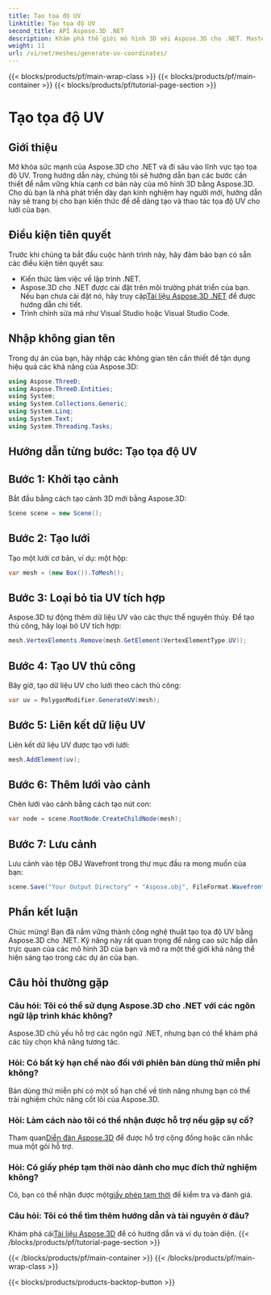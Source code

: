 ```yaml
---
title: Tạo tọa độ UV
linktitle: Tạo tọa độ UV
second_title: API Aspose.3D .NET
description: Khám phá thế giới mô hình 3D với Aspose.3D cho .NET. Master UV điều phối việc tạo một cách dễ dàng. Nâng tầm dự án của bạn ngay bây giờ!
weight: 11
url: /vi/net/meshes/generate-uv-coordinates/
---
```


{{< blocks/products/pf/main-wrap-class >}}
{{< blocks/products/pf/main-container >}}
{{< blocks/products/pf/tutorial-page-section >}}

# Tạo tọa độ UV

## Giới thiệu
Mở khóa sức mạnh của Aspose.3D cho .NET và đi sâu vào lĩnh vực tạo tọa độ UV. Trong hướng dẫn này, chúng tôi sẽ hướng dẫn bạn các bước cần thiết để nắm vững khía cạnh cơ bản này của mô hình 3D bằng Aspose.3D. Cho dù bạn là nhà phát triển dày dạn kinh nghiệm hay người mới, hướng dẫn này sẽ trang bị cho bạn kiến thức để dễ dàng tạo và thao tác tọa độ UV cho lưới của bạn.
## Điều kiện tiên quyết
Trước khi chúng ta bắt đầu cuộc hành trình này, hãy đảm bảo bạn có sẵn các điều kiện tiên quyết sau:
- Kiến thức làm việc về lập trình .NET.
-  Aspose.3D cho .NET được cài đặt trên môi trường phát triển của bạn. Nếu bạn chưa cài đặt nó, hãy truy cập[Tài liệu Aspose.3D .NET](https://reference.aspose.com/3d/net/) để được hướng dẫn chi tiết.
- Trình chỉnh sửa mã như Visual Studio hoặc Visual Studio Code.
## Nhập không gian tên
Trong dự án của bạn, hãy nhập các không gian tên cần thiết để tận dụng hiệu quả các khả năng của Aspose.3D:
```csharp
using Aspose.ThreeD;
using Aspose.ThreeD.Entities;
using System;
using System.Collections.Generic;
using System.Linq;
using System.Text;
using System.Threading.Tasks;
```
## Hướng dẫn từng bước: Tạo tọa độ UV
## Bước 1: Khởi tạo cảnh
Bắt đầu bằng cách tạo cảnh 3D mới bằng Aspose.3D:
```csharp
Scene scene = new Scene();
```
## Bước 2: Tạo lưới
Tạo một lưới cơ bản, ví dụ: một hộp:
```csharp
var mesh = (new Box()).ToMesh();
```
## Bước 3: Loại bỏ tia UV tích hợp
Aspose.3D tự động thêm dữ liệu UV vào các thực thể nguyên thủy. Để tạo thủ công, hãy loại bỏ UV tích hợp:
```csharp
mesh.VertexElements.Remove(mesh.GetElement(VertexElementType.UV));
```
## Bước 4: Tạo UV thủ công
Bây giờ, tạo dữ liệu UV cho lưới theo cách thủ công:
```csharp
var uv = PolygonModifier.GenerateUV(mesh);
```
## Bước 5: Liên kết dữ liệu UV
Liên kết dữ liệu UV được tạo với lưới:
```csharp
mesh.AddElement(uv);
```
## Bước 6: Thêm lưới vào cảnh
Chèn lưới vào cảnh bằng cách tạo nút con:
```csharp
var node = scene.RootNode.CreateChildNode(mesh);
```
## Bước 7: Lưu cảnh
Lưu cảnh vào tệp OBJ Wavefront trong thư mục đầu ra mong muốn của bạn:
```csharp
scene.Save("Your Output Directory" + "Aspose.obj", FileFormat.WavefrontOBJ);
```
## Phần kết luận
Chúc mừng! Bạn đã nắm vững thành công nghệ thuật tạo tọa độ UV bằng Aspose.3D cho .NET. Kỹ năng này rất quan trọng để nâng cao sức hấp dẫn trực quan của các mô hình 3D của bạn và mở ra một thế giới khả năng thể hiện sáng tạo trong các dự án của bạn.
## Câu hỏi thường gặp
### Câu hỏi: Tôi có thể sử dụng Aspose.3D cho .NET với các ngôn ngữ lập trình khác không?
Aspose.3D chủ yếu hỗ trợ các ngôn ngữ .NET, nhưng bạn có thể khám phá các tùy chọn khả năng tương tác.
### Hỏi: Có bất kỳ hạn chế nào đối với phiên bản dùng thử miễn phí không?
Bản dùng thử miễn phí có một số hạn chế về tính năng nhưng bạn có thể trải nghiệm chức năng cốt lõi của Aspose.3D.
### Hỏi: Làm cách nào tôi có thể nhận được hỗ trợ nếu gặp sự cố?
 Tham quan[Diễn đàn Aspose.3D](https://forum.aspose.com/c/3d/18) để được hỗ trợ cộng đồng hoặc cân nhắc mua một gói hỗ trợ.
### Hỏi: Có giấy phép tạm thời nào dành cho mục đích thử nghiệm không?
 Có, bạn có thể nhận được một[giấy phép tạm thời](https://purchase.aspose.com/temporary-license/) để kiểm tra và đánh giá.
### Câu hỏi: Tôi có thể tìm thêm hướng dẫn và tài nguyên ở đâu?
 Khám phá cái[Tài liệu Aspose.3D](https://reference.aspose.com/3d/net/) để có hướng dẫn và ví dụ toàn diện.
{{< /blocks/products/pf/tutorial-page-section >}}

{{< /blocks/products/pf/main-container >}}
{{< /blocks/products/pf/main-wrap-class >}}

{{< blocks/products/products-backtop-button >}}
